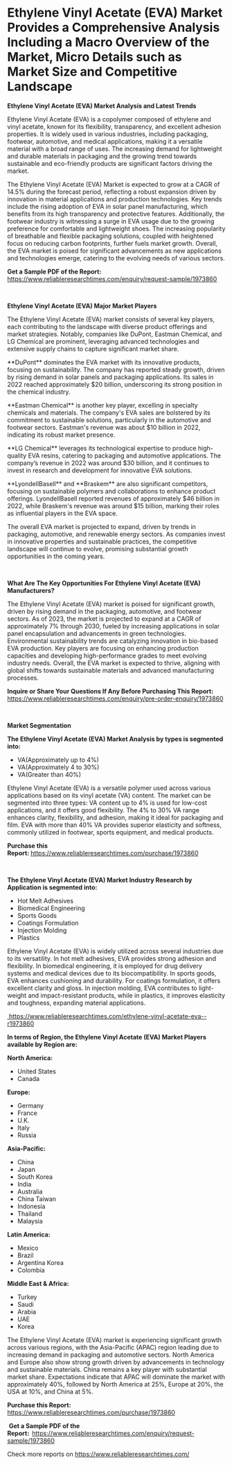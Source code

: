 <p><h1>Ethylene Vinyl Acetate (EVA) Market Provides a Comprehensive Analysis Including a Macro Overview of the Market, Micro Details such as Market Size and Competitive Landscape</h1></p><p><strong>Ethylene Vinyl Acetate (EVA) Market Analysis and Latest Trends</strong></p>
<p><p>Ethylene Vinyl Acetate (EVA) is a copolymer composed of ethylene and vinyl acetate, known for its flexibility, transparency, and excellent adhesion properties. It is widely used in various industries, including packaging, footwear, automotive, and medical applications, making it a versatile material with a broad range of uses. The increasing demand for lightweight and durable materials in packaging and the growing trend towards sustainable and eco-friendly products are significant factors driving the market.</p><p>The Ethylene Vinyl Acetate (EVA) Market is expected to grow at a CAGR of 14.5% during the forecast period, reflecting a robust expansion driven by innovation in material applications and production technologies. Key trends include the rising adoption of EVA in solar panel manufacturing, which benefits from its high transparency and protective features. Additionally, the footwear industry is witnessing a surge in EVA usage due to the growing preference for comfortable and lightweight shoes. The increasing popularity of breathable and flexible packaging solutions, coupled with heightened focus on reducing carbon footprints, further fuels market growth. Overall, the EVA market is poised for significant advancements as new applications and technologies emerge, catering to the evolving needs of various sectors.</p></p>
<p><strong>Get a Sample PDF of the Report:&nbsp;</strong> <a href="https://www.reliableresearchtimes.com/enquiry/request-sample/1973860?utm_campaign=2273&utm_medium=2&utm_source=Github&utm_content=ia&utm_term=03042025&utm_id=ethylene-vinyl-acetate-eva">https://www.reliableresearchtimes.com/enquiry/request-sample/1973860</a></p>
<p>&nbsp;</p>
<p><strong>Ethylene Vinyl Acetate (EVA) Major Market Players</strong></p>
<p><p>The Ethylene Vinyl Acetate (EVA) market consists of several key players, each contributing to the landscape with diverse product offerings and market strategies. Notably, companies like DuPont, Eastman Chemical, and LG Chemical are prominent, leveraging advanced technologies and extensive supply chains to capture significant market share.</p><p>**DuPont** dominates the EVA market with its innovative products, focusing on sustainability. The company has reported steady growth, driven by rising demand in solar panels and packaging applications. Its sales in 2022 reached approximately $20 billion, underscoring its strong position in the chemical industry.</p><p>**Eastman Chemical** is another key player, excelling in specialty chemicals and materials. The company's EVA sales are bolstered by its commitment to sustainable solutions, particularly in the automotive and footwear sectors. Eastman's revenue was about $10 billion in 2022, indicating its robust market presence.</p><p>**LG Chemical** leverages its technological expertise to produce high-quality EVA resins, catering to packaging and automotive applications. The company’s revenue in 2022 was around $30 billion, and it continues to invest in research and development for innovative EVA solutions.</p><p>**LyondellBasell** and **Braskem** are also significant competitors, focusing on sustainable polymers and collaborations to enhance product offerings. LyondellBasell reported revenues of approximately $46 billion in 2022, while Braskem's revenue was around $15 billion, marking their roles as influential players in the EVA space.</p><p>The overall EVA market is projected to expand, driven by trends in packaging, automotive, and renewable energy sectors. As companies invest in innovative properties and sustainable practices, the competitive landscape will continue to evolve, promising substantial growth opportunities in the coming years.</p></p>
<p>&nbsp;</p>
<p><strong>What Are The Key Opportunities For Ethylene Vinyl Acetate (EVA) Manufacturers?</strong></p>
<p><p>The Ethylene Vinyl Acetate (EVA) market is poised for significant growth, driven by rising demand in the packaging, automotive, and footwear sectors. As of 2023, the market is projected to expand at a CAGR of approximately 7% through 2030, fueled by increasing applications in solar panel encapsulation and advancements in green technologies. Environmental sustainability trends are catalyzing innovation in bio-based EVA production. Key players are focusing on enhancing production capacities and developing high-performance grades to meet evolving industry needs. Overall, the EVA market is expected to thrive, aligning with global shifts towards sustainable materials and advanced manufacturing processes.</p></p>
<p><strong>Inquire or Share Your Questions If Any Before Purchasing This Report:</strong> <a href="https://www.reliableresearchtimes.com/enquiry/pre-order-enquiry/1973860?utm_campaign=2273&utm_medium=2&utm_source=Github&utm_content=ia&utm_term=03042025&utm_id=ethylene-vinyl-acetate-eva">https://www.reliableresearchtimes.com/enquiry/pre-order-enquiry/1973860</a></p>
<p>&nbsp;</p>
<p><strong>Market Segmentation</strong></p>
<p><strong>The Ethylene Vinyl Acetate (EVA) Market Analysis by types is segmented into:</strong></p>
<p><ul><li>VA(Approximately up to 4%)</li><li>VA(Approximately 4 to 30%)</li><li>VA(Greater than 40%)</li></ul></p>
<p><p>Ethylene Vinyl Acetate (EVA) is a versatile polymer used across various applications based on its vinyl acetate (VA) content. The market can be segmented into three types: VA content up to 4% is used for low-cost applications, and it offers good flexibility. The 4% to 30% VA range enhances clarity, flexibility, and adhesion, making it ideal for packaging and film. EVA with more than 40% VA provides superior elasticity and softness, commonly utilized in footwear, sports equipment, and medical products.</p></p>
<p><strong>Purchase this Report:&nbsp;</strong><a href="https://www.reliableresearchtimes.com/purchase/1973860?utm_campaign=2273&utm_medium=2&utm_source=Github&utm_content=ia&utm_term=03042025&utm_id=ethylene-vinyl-acetate-eva">https://www.reliableresearchtimes.com/purchase/1973860</a></p>
<p>&nbsp;</p>
<p><strong>The Ethylene Vinyl Acetate (EVA) Market Industry Research by Application is segmented into:</strong></p>
<p><ul><li>Hot Melt Adhesives</li><li>Biomedical Engineering</li><li>Sports Goods</li><li>Coatings Formulation</li><li>Injection Molding</li><li>Plastics</li></ul></p>
<p><p>Ethylene Vinyl Acetate (EVA) is widely utilized across several industries due to its versatility. In hot melt adhesives, EVA provides strong adhesion and flexibility. In biomedical engineering, it is employed for drug delivery systems and medical devices due to its biocompatibility. In sports goods, EVA enhances cushioning and durability. For coatings formulation, it offers excellent clarity and gloss. In injection molding, EVA contributes to light-weight and impact-resistant products, while in plastics, it improves elasticity and toughness, expanding material applications.</p></p>
<p><a href="https://www.reliableresearchtimes.com/ethylene-vinyl-acetate-eva--r1973860?utm_campaign=2273&utm_medium=2&utm_source=Github&utm_content=ia&utm_term=03042025&utm_id=ethylene-vinyl-acetate-eva">&nbsp;https://www.reliableresearchtimes.com/ethylene-vinyl-acetate-eva--r1973860</a></p>
<p><strong>In terms of Region, the Ethylene Vinyl Acetate (EVA) Market Players available by Region are:</strong></p>
<p>
    <p> <strong> North America: </strong>
        <ul>
            <li>United States</li>
            <li>Canada</li>
        </ul>
        </p> 
    <p> <strong> Europe: </strong>
        <ul>
            <li>Germany</li>
            <li>France</li>
            <li>U.K.</li>
            <li>Italy</li>
            <li>Russia</li>
        </ul>
        </p> 
    <p> <strong> Asia-Pacific: </strong>
        <ul>
            <li>China</li>
            <li>Japan</li>
            <li>South Korea</li>
            <li>India</li>
            <li>Australia</li>
            <li>China Taiwan</li>
            <li>Indonesia</li>
            <li>Thailand</li>
            <li>Malaysia</li>
        </ul>
        </p> 
    <p> <strong> Latin America: </strong>
        <ul>
            <li>Mexico</li>
            <li>Brazil</li>
            <li>Argentina Korea</li>
            <li>Colombia</li>
        </ul>
        </p> 
    <p> <strong> Middle East & Africa: </strong>
        <ul>
            <li>Turkey</li>
            <li>Saudi</li>
            <li>Arabia</li>
            <li>UAE</li>
            <li>Korea</li>
        </ul>
    </p>
    </p>
<p><p>The Ethylene Vinyl Acetate (EVA) market is experiencing significant growth across various regions, with the Asia-Pacific (APAC) region leading due to increasing demand in packaging and automotive sectors. North America and Europe also show strong growth driven by advancements in technology and sustainable materials. China remains a key player with substantial market share. Expectations indicate that APAC will dominate the market with approximately 40%, followed by North America at 25%, Europe at 20%, the USA at 10%, and China at 5%.</p></p>
<p><strong>Purchase this Report: </strong><a href="https://www.reliableresearchtimes.com/purchase/1973860?utm_campaign=2273&utm_medium=2&utm_source=Github&utm_content=ia&utm_term=03042025&utm_id=ethylene-vinyl-acetate-eva">https://www.reliableresearchtimes.com/purchase/1973860</a></p>
<p>&nbsp;<strong>Get a Sample PDF of the Report:&nbsp;&nbsp;</strong><a href="https://www.reliableresearchtimes.com/enquiry/request-sample/1973860?utm_campaign=2273&utm_medium=2&utm_source=Github&utm_content=ia&utm_term=03042025&utm_id=ethylene-vinyl-acetate-eva">https://www.reliableresearchtimes.com/enquiry/request-sample/1973860</a></p>
<p><strong></strong></p>
<p>Check more reports on <a href="https://www.reliableresearchtimes.com/?utm_campaign=2273&utm_medium=2&utm_source=Github&utm_content=ia&utm_term=03042025&utm_id=ethylene-vinyl-acetate-eva">https://www.reliableresearchtimes.com/</a></p>